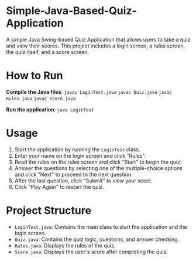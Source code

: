 # Simple-Java-Based-Quiz-Application

A simple Java Swing-based Quiz Application that allows users to take a quiz and view their scores. This project includes a login screen, a rules screen, the quiz itself, and a score screen.

# How to Run

**Compile the Java files**:
    ```
    javac LoginTest.java
    ```
    ```
    javac Quiz.java
    ```
    ```
    javac Rules.java
    ```
    ```
    javac Score.java
    ```

**Run the application**:
    ```
    java LoginTest
    ```

# Usage

1. Start the application by running the `LoginTest` class.
2. Enter your name on the login screen and click "Rules".
3. Read the rules on the rules screen and click "Start" to begin the quiz.
4. Answer the questions by selecting one of the multiple-choice options and click "Next" to proceed to the next question.
5. After the last question, click "Submit" to view your score.
6. Click "Play Again" to restart the quiz.

# Project Structure

- `LoginTest.java`: Contains the main class to start the application and the login screen.
- `Quiz.java`: Contains the quiz logic, questions, and answer checking.
- `Rules.java`: Displays the rules of the quiz.
- `Score.java`: Displays the user's score after completing the quiz.

